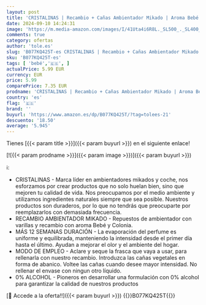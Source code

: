 ```yaml
---
layout: post
title: 'CRISTALINAS | Recambio + Cañas Ambientador Mikado | Aroma Bebé y Colonia | 100% Puro | Ternura | Larga Duración 12 Semanas | 100ml | 0% Alcohol'
date: 2024-09-10 14:24:31
image: 'https://m.media-amazon.com/images/I/41Uta4i6R8L._SL500_._SL400_.jpg'
comments: true
category: ofertas
author: 'tole.es'
slug: 'B077KQ425T-es CRISTALINAS | Recambio + Cañas Ambientador Mikado | Aroma...'
sku: 'B077KQ425T-es'
tags: [ 'bebé','🇪🇸', ]
actualPrice: 5.99 EUR
currency: EUR
price: 5.99
comparePrice: 7.35 EUR
prodname: 'CRISTALINAS | Recambio + Cañas Ambientador Mikado | Aroma Bebé y Colonia | 100% Puro | Ternura | Larga Duración 12 Semanas | 100ml | 0% Alcohol'
country: 'es'
flag: '🇪🇸'
brand: ''
buyurl: 'https://www.amazon.es/dp/B077KQ425T/?tag=tolees-21'
descuento: '18.50'
average: '5.945'
---
```


Tienes [{{< param title >}}]({{< param buyurl >}}) en el siguiente enlace!

[![{{< param prodname >}}]({{< param image >}})]({{< param buyurl >}})

ℹ️:

- CRISTALINAS - Marca líder en ambientadores mikados y coche, nos esforzamos por crear productos que no solo huelan bien, sino que mejoren tu calidad de vida. Nos preocupamos por el medio ambiente y utilizamos ingredientes naturales siempre que sea posible. Nuestros productos son duraderos, por lo que no tendrás que preocuparte por reemplazarlos con demasiada frecuencia.
- RECAMBIO AMBIENTADOR MIKADO - Repuestos de ambientador con varillas y recambio con aroma Bebé y Colonia.
- MÁS 12 SEMANAS DURACIÓN - La evaporación del perfume es uniforme y equilibrada, manteniendo la intensidad desde el primer día hasta el último. Ayudan a mejorar el olor y el ambiente del hogar.
- MODO DE EMPLEO - Aclare y seque la frasca que vaya a usar, para rellenarla con nuestro recambio. Introduzca las cañas vegetales en forma de abanico. Voltee las cañas cuando desee mayor intensidad. No rellenar el envase con ningun otro líquido.
- 0% ALCOHOL - Pioneros en desarrollar una formulación con 0% alcohol para garantizar la calidad de nuestros productos

[🛒 Accede a la oferta!!]({{< param buyurl >}})
{{<world>}}B077KQ425T{{</world>}}
